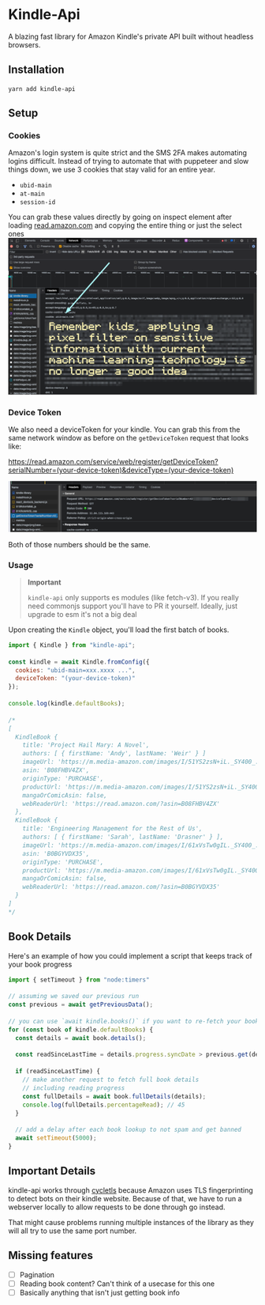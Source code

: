 # Kindle-Api

A blazing fast library for Amazon Kindle's private API built without headless browsers.

## Installation

```
yarn add kindle-api
```

## Setup


### Cookies

Amazon's login system is quite strict and the SMS 2FA makes automating logins difficult. Instead of trying to automate that with puppeteer and slow things down, we use 3 cookies that stay valid for an entire year.

- `ubid-main`
- `at-main`
- `session-id`

You can grab these values directly by going on inspect element after loading [read.amazon.com](https://read.amazon.com) and copying the entire thing or just the select ones ![](./assets/cookie-demonstration.png)

### Device Token

We also need a deviceToken for your kindle. You can grab this from the same network window as before on the `getDeviceToken` request that looks like:

https://read.amazon.com/service/web/register/getDeviceToken?serialNumber=(your-device-token)&deviceType=(your-device-token)

![](./assets/kindle-device-token.png)

Both of those numbers should be the same.

### Usage

> **Important**
>
> `kindle-api` only supports es modules (like fetch-v3). If you really need commonjs support you'll have to PR it yourself. Ideally, just upgrade to esm it's not a big deal

Upon creating the `Kindle` object, you'll load the first batch of books.

```js
import { Kindle } from "kindle-api";

const kindle = await Kindle.fromConfig({
  cookies: "ubid-main=xxx.xxxx ...",
  deviceToken: "(your-device-token)"
});

console.log(kindle.defaultBooks);

/*
[
  KindleBook {
    title: 'Project Hail Mary: A Novel',
    authors: [ { firstName: 'Andy', lastName: 'Weir' } ]
    imageUrl: 'https://m.media-amazon.com/images/I/51YS2zsN+iL._SY400_.jpg',
    asin: 'B08FHBV4ZX',
    originType: 'PURCHASE',
    productUrl: 'https://m.media-amazon.com/images/I/51YS2zsN+iL._SY400_.jpg',
    mangaOrComicAsin: false,
    webReaderUrl: 'https://read.amazon.com/?asin=B08FHBV4ZX'
  },
  KindleBook {
    title: 'Engineering Management for the Rest of Us',
    authors: [ { firstName: 'Sarah', lastName: 'Drasner' } ],
    imageUrl: 'https://m.media-amazon.com/images/I/61xVsTw0gIL._SY400_.jpg',
    asin: 'B0BGYVDX35',
    originType: 'PURCHASE',
    productUrl: 'https://m.media-amazon.com/images/I/61xVsTw0gIL._SY400_.jpg',
    mangaOrComicAsin: false,
    webReaderUrl: 'https://read.amazon.com/?asin=B0BGYVDX35'
  }
]
*/
```

## Book Details

Here's an example of how you could implement a script that keeps track of your book progress

```ts
import { setTimeout } from "node:timers"

// assuming we saved our previous run
const previous = await getPreviousData();

// you can use `await kindle.books()` if you want to re-fetch your book list
for (const book of kindle.defaultBooks) {
  const details = await book.details();

  const readSinceLastTime = details.progress.syncDate > previous.get(details.asin).lastSync;

  if (readSinceLastTime) {
    // make another request to fetch full book details
    // including reading progress
    const fullDetails = await book.fullDetails(details);
    console.log(fullDetails.percentageRead); // 45
  }

  // add a delay after each book lookup to not spam and get banned
  await setTimeout(5000);
}
```

## Important Details

kindle-api works through [cycletls](https://github.com/Danny-Dasilva/CycleTLS) because Amazon uses TLS fingerprinting to detect bots on their kindle website. Because of that, we have to run a webserver locally to allow requests to be done through go instead.

That might cause problems running multiple instances of the library as they will all try to use the same port number.

## Missing features

- [ ] Pagination
- [ ] Reading book content? Can't think of a usecase for this one
- [ ] Basically anything that isn't just getting book info
